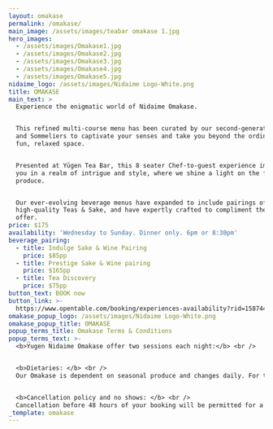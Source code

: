 ```yaml
---
layout: omakase
permalink: /omakase/
main_image: /assets/images/teabar omakase 1.jpg
hero_images:
  - /assets/images/Omakase1.jpg
  - /assets/images/Omakase2.jpg
  - /assets/images/Omakase3.jpg
  - /assets/images/Omakase4.jpg
  - /assets/images/Omakase5.jpg
nidaime_logo: /assets/images/Nidaime Logo-White.png
title: OMAKASE
main_text: >
  Experience the enigmatic world of Nidaime Omakase.


  This refined multi-course menu has been curated by our second-generation Chefs
  and Sommeliers to captivate your senses and take you beyond the ordinary in a
  fun, relaxed space.


  Presented at Yūgen Tea Bar, this 8 seater Chef-to-guest experience immerses
  you in a realm of intrigue and style, where we shine a light on the freshest
  produce.


  Our ever-evolving beverage menus have expanded to include pairings of
  high-quality Teas & Sake, and have expertly crafted to compliment the food on
  offer.
price: $175
availability: 'Wednesday to Sunday. Dinner only. 6pm or 8:30pm'
beverage_pairing:
  - title: Indulge Sake & Wine Pairing
    price: $85pp
  - title: Prestige Sake & Wine pairing
    price: $165pp
  - title: Tea Discovery
    price: $75pp
button_text: BOOK now
button_link: >-
  https://www.opentable.com/booking/experiences-availability?rid=158744&restref=158744&experienceId=191894&utm_source=external&utm_medium=referral&utm_campaign=shared
omakase_popup_logo: /assets/images/Nidaime Logo-White.png
omakase_popup_title: OMAKASE
popup_terms_title: Omakase Terms & Conditions
popup_terms_text: >-
  <b>Yugen Nidaime Omakase offer two sessions each night:</b> <br />   1st session: begins at 6pm sharp till 8pm <br />   2nd session: begins at 8.30pm sharp till 10:30pm <br />   For the best dining experience, please ensure all guests arrive at 10 minutes before your sitting. Please be mindful of dining time as it affects other diners. Unfortunately, our Chef’s cannot accommodate for late guests and will not supply missed dishes.


  <b>Dietaries: </b> <br />
  Our Omakase is dependent on seasonal produce and changes daily. For this reason, we are unable to cater to food allergies and/or dietary restrictions. This is also due to the potential traces of allergens in the supplied ingredients and in the work environment. We are unable to cater for vegetarians, vegans, no raw seafood, shellfish allergies, gluten free, soy and coeliac.


  <b>Cancellation policy and no shows: </b> <br />
  Cancellation before 48 hours of your booking will be permitted for a no cancellation fee. <br />   No shows or cancellations less than 48 hours in advance will be charged a $175 cancellation fee per person.  <br />   Please note a 15% surcharge apply on Sunday and public holidays.  <br />  Credit card payments will incur a processing fee Mastercard / Visa 1.2% - Amex/ Other 1.6%.
_template: omakase
---
```




